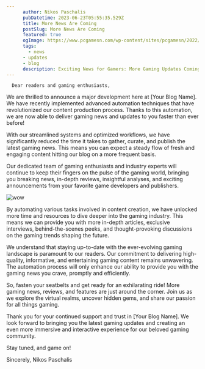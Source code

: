 ```yaml
---
      author: Nikos Paschalis
      pubDatetime: 2023-06-23T05:55:35.529Z
      title: More News Are Coming
      postSlug: More News Are Coming
      featured: true
      ogImage: https://www.pcgamesn.com/wp-content/sites/pcgamesn/2022/10/best-mmorpgs-580x334.jpg
      tags:
        - news
	  - updates
	  - blog
      description: Exciting News for Gamers: More Gaming Updates Coming Your Way!
---
```


      Dear readers and gaming enthusiasts,

We are thrilled to announce a major development here at [Your Blog Name]. We have recently implemented advanced automation techniques that have revolutionized our content production process. Thanks to this automation, we are now able to deliver gaming news and updates to you faster than ever before!

With our streamlined systems and optimized workflows, we have significantly reduced the time it takes to gather, curate, and publish the latest gaming news. This means you can expect a steady flow of fresh and engaging content hitting our blog on a more frequent basis.

Our dedicated team of gaming enthusiasts and industry experts will continue to keep their fingers on the pulse of the gaming world, bringing you breaking news, in-depth reviews, insightful analyses, and exciting announcements from your favorite game developers and publishers.

![wow](https://www.pcgamesn.com/wp-content/sites/pcgamesn/2022/10/best-mmorpgs-580x334.jpg)

By automating various tasks involved in content creation, we have unlocked more time and resources to dive deeper into the gaming industry. This means we can provide you with more in-depth articles, exclusive interviews, behind-the-scenes peeks, and thought-provoking discussions on the gaming trends shaping the future.

We understand that staying up-to-date with the ever-evolving gaming landscape is paramount to our readers. Our commitment to delivering high-quality, informative, and entertaining gaming content remains unwavering. The automation process will only enhance our ability to provide you with the gaming news you crave, promptly and efficiently.

So, fasten your seatbelts and get ready for an exhilarating ride! More gaming news, reviews, and features are just around the corner. Join us as we explore the virtual realms, uncover hidden gems, and share our passion for all things gaming.

Thank you for your continued support and trust in [Your Blog Name]. We look forward to bringing you the latest gaming updates and creating an even more immersive and interactive experience for our beloved gaming community.

Stay tuned, and game on!

Sincerely,
Nikos Paschalis
